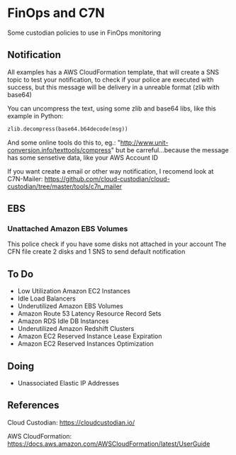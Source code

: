# FinOps and C7N

Some custodian policies to use in FinOps monitoring

## Notification

All examples has a AWS CloudFormation template, that will create a SNS topic to test your notification, to check if your police are executed with success, but this message will be delivery in a unreable format (zlib with base64)

You can uncompress the text, using some zlib and base64 libs, like this example in Python:

```python
zlib.decompress(base64.b64decode(msg))
```

And some online tools do this to, eg.: "http://www.unit-conversion.info/texttools/compress" but be carreful...because the message has some sensetive data, like your AWS Account ID

If you want create a email or other way notification, I recomend look at C7N-Mailer:
https://github.com/cloud-custodian/cloud-custodian/tree/master/tools/c7n_mailer

## EBS

### Unattached Amazon EBS Volumes

This police check if you have some disks not attached in your account
The CFN file create 2 disks and 1 SNS to send default notification

## To Do

- Low Utilization Amazon EC2 Instances
- Idle Load Balancers
- Underutilized Amazon EBS Volumes
- Amazon Route 53 Latency Resource Record Sets
- Amazon RDS Idle DB Instances
- Underutilized Amazon Redshift Clusters
- Amazon EC2 Reserved Instance Lease Expiration
- Amazon EC2 Reserved Instances Optimization

## Doing

- Unassociated Elastic IP Addresses

## References

Cloud Custodian: https://cloudcustodian.io/

AWS CloudFormation: https://docs.aws.amazon.com/AWSCloudFormation/latest/UserGuide
